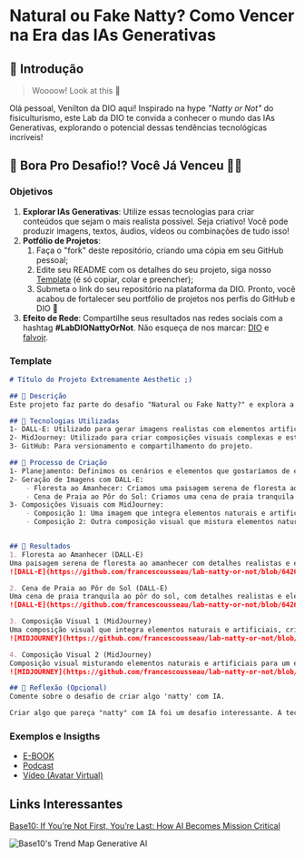 # Natural ou Fake Natty? Como Vencer na Era das IAs Generativas

## 🚀 Introdução

> Woooow! Look at this 👀

Olá pessoal, Venilton da DIO aqui! Inspirado na hype _"Natty or Not"_ do fisiculturismo, este Lab da DIO te convida a conhecer o mundo das IAs Generativas, explorando o potencial dessas tendências tecnológicas incríveis!

## 🎯 Bora Pro Desafio!? Você Já Venceu 💪🤓

### Objetivos

1. **Explorar IAs Generativas**: Utilize essas tecnologias para criar conteúdos que sejam o mais realista possível. Seja criativo! Você pode produzir imagens, textos, áudios, vídeos ou combinações de tudo isso!
1. **Potfólio de Projetos**:
    1. Faça o "fork" deste repositório, criando uma cópia em seu GitHub pessoal;
    2. Edite seu README com os detalhes do seu projeto, siga nosso [Template](#template) (é só copiar, colar e preencher);
    3. Submeta o link do seu repositório na plataforma da DIO. Pronto, você acabou de fortalecer seu portfólio de projetos nos perfis do GitHub e DIO 🚀
1. **Efeito de Rede**: Compartilhe seus resultados nas redes sociais com a hashtag **#LabDIONattyOrNot**. Não esqueça de nos marcar: [DIO](https://www.linkedin.com/school/dio-makethechange) e [falvojr](https://www.linkedin.com/in/falvojr).

### Template

```markdown
# Título do Projeto Extremamente Aesthetic ;)

## 📒 Descrição
Este projeto faz parte do desafio "Natural ou Fake Natty?" e explora a linha tênue entre o natural e o artificial através do uso de Inteligências Artificiais Generativas. Através de imagens impressionantes e criativas, buscamos desafiar a percepção do que é real e o que é criado digitalmente.

## 🤖 Tecnologias Utilizadas
1- DALL-E: Utilizado para gerar imagens realistas com elementos artificiais.
2- MidJourney: Utilizado para criar composições visuais complexas e esteticamente agradáveis.
3- GitHub: Para versionamento e compartilhamento do projeto.

## 🧐 Processo de Criação
1- Planejamento: Definimos os cenários e elementos que gostaríamos de explorar para criar a sensação de algo quase real, mas com um toque artificial.
2- Geração de Imagens com DALL-E:
    - Floresta ao Amanhecer: Criamos uma paisagem serena de floresta ao amanhecer com detalhes realistas, incorporando elementos artificiais como formações geométricas de plantas e flores brilhantes.
    - Cena de Praia ao Pôr do Sol: Criamos uma cena de praia tranquila ao pôr do sol, com conchas simétricas e algas brilhantes para adicionar um toque futurista.
3- Composições Visuais com MidJourney:
    - Composição 1: Uma imagem que integra elementos naturais e artificiais, criando um efeito quase surreal.
    - Composição 2: Outra composição visual que mistura elementos naturais e artificiais para desafiar a percepção do espectador.


## 🚀 Resultados
1. Floresta ao Amanhecer (DALL-E)
Uma paisagem serena de floresta ao amanhecer com detalhes realistas e elementos sutis que sugerem a presença de tecnologia avançada.
![DALL-E](https://github.com/francescousseau/lab-natty-or-not/blob/6426ad72cc0a4b2aa20462f420670e92ebf4333c/DALL%C2%B7E%201.png)

2. Cena de Praia ao Pôr do Sol (DALL-E)
Uma cena de praia tranquila ao pôr do sol, com detalhes realistas e elementos artificiais, como conchas simétricas e algas brilhantes.
![DALL-E](https://github.com/francescousseau/lab-natty-or-not/blob/6426ad72cc0a4b2aa20462f420670e92ebf4333c/DALL%C2%B7E.png)

3. Composição Visual 1 (MidJourney)
Uma composição visual que integra elementos naturais e artificiais, criando um efeito que faz o espectador questionar a realidade da imagem.
![MIDJOURNEY](https://github.com/francescousseau/lab-natty-or-not/blob/6426ad72cc0a4b2aa20462f420670e92ebf4333c/MIDJOURNEY.png)

4. Composição Visual 2 (MidJourney)
Composição visual misturando elementos naturais e artificiais para um efeito quase surreal.
![MIDJOURNEY](https://github.com/francescousseau/lab-natty-or-not/blob/6426ad72cc0a4b2aa20462f420670e92ebf4333c/MIDJOURNEY1.png)

## 💭 Reflexão (Opcional)
Comente sobre o desafio de criar algo 'natty' com IA.

Criar algo que pareça "natty" com IA foi um desafio interessante. A tecnologia de IA tem a capacidade de gerar conteúdos incrivelmente realistas, mas ao mesmo tempo, a adição de elementos artificiais abre um novo campo de possibilidades criativas. Foi fascinante explorar como pequenas alterações podem mudar a percepção do observador e nos fazer questionar o que é real e o que é fabricado.


```

### Exemplos e Insigths

- [E-BOOK](/exemplos/E-BOOK.md)
- [Podcast](/exemplos/PODCAST.md)
- [Vídeo (Avatar Virtual)](/exemplos/VIDEO.md)

## Links Interessantes

[Base10: If You’re Not First, You’re Last: How AI Becomes Mission Critical](https://base10.vc/post/generative-ai-mission-critical/)

![Base10's Trend Map Generative AI](https://github.com/digitalinnovationone/lab-natty-or-not/assets/730492/f4df26e8-f8f7-4419-8252-c69d73ea930c)
